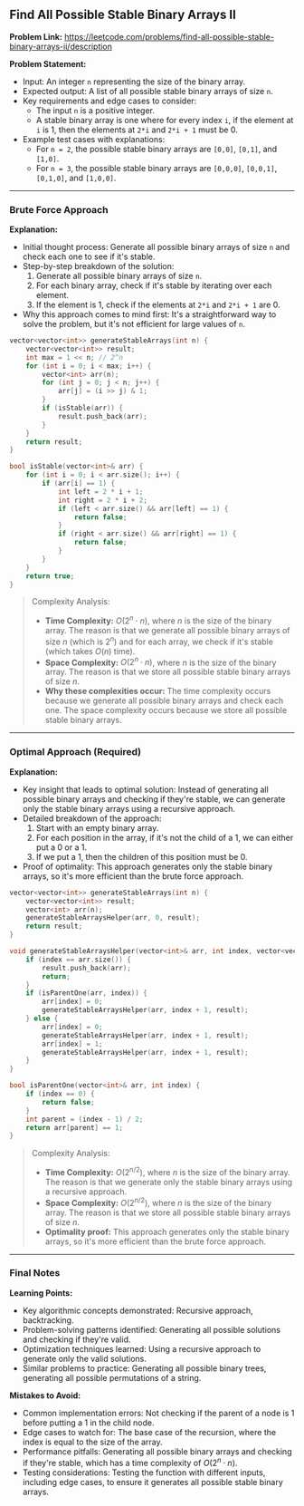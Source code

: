 ## Find All Possible Stable Binary Arrays II

**Problem Link:** https://leetcode.com/problems/find-all-possible-stable-binary-arrays-ii/description

**Problem Statement:**
- Input: An integer `n` representing the size of the binary array.
- Expected output: A list of all possible stable binary arrays of size `n`.
- Key requirements and edge cases to consider:
  - The input `n` is a positive integer.
  - A stable binary array is one where for every index `i`, if the element at `i` is 1, then the elements at `2*i` and `2*i + 1` must be 0.
- Example test cases with explanations:
  - For `n = 2`, the possible stable binary arrays are `[0,0]`, `[0,1]`, and `[1,0]`.
  - For `n = 3`, the possible stable binary arrays are `[0,0,0]`, `[0,0,1]`, `[0,1,0]`, and `[1,0,0]`.

---

### Brute Force Approach

**Explanation:**
- Initial thought process: Generate all possible binary arrays of size `n` and check each one to see if it's stable.
- Step-by-step breakdown of the solution:
  1. Generate all possible binary arrays of size `n`.
  2. For each binary array, check if it's stable by iterating over each element.
  3. If the element is 1, check if the elements at `2*i` and `2*i + 1` are 0.
- Why this approach comes to mind first: It's a straightforward way to solve the problem, but it's not efficient for large values of `n`.

```cpp
vector<vector<int>> generateStableArrays(int n) {
    vector<vector<int>> result;
    int max = 1 << n; // 2^n
    for (int i = 0; i < max; i++) {
        vector<int> arr(n);
        for (int j = 0; j < n; j++) {
            arr[j] = (i >> j) & 1;
        }
        if (isStable(arr)) {
            result.push_back(arr);
        }
    }
    return result;
}

bool isStable(vector<int>& arr) {
    for (int i = 0; i < arr.size(); i++) {
        if (arr[i] == 1) {
            int left = 2 * i + 1;
            int right = 2 * i + 2;
            if (left < arr.size() && arr[left] == 1) {
                return false;
            }
            if (right < arr.size() && arr[right] == 1) {
                return false;
            }
        }
    }
    return true;
}
```

> Complexity Analysis:
> - **Time Complexity:** $O(2^n \cdot n)$, where $n$ is the size of the binary array. The reason is that we generate all possible binary arrays of size $n$ (which is $2^n$) and for each array, we check if it's stable (which takes $O(n)$ time).
> - **Space Complexity:** $O(2^n \cdot n)$, where $n$ is the size of the binary array. The reason is that we store all possible stable binary arrays of size $n$.
> - **Why these complexities occur:** The time complexity occurs because we generate all possible binary arrays and check each one. The space complexity occurs because we store all possible stable binary arrays.

---

### Optimal Approach (Required)

**Explanation:**
- Key insight that leads to optimal solution: Instead of generating all possible binary arrays and checking if they're stable, we can generate only the stable binary arrays using a recursive approach.
- Detailed breakdown of the approach:
  1. Start with an empty binary array.
  2. For each position in the array, if it's not the child of a 1, we can either put a 0 or a 1.
  3. If we put a 1, then the children of this position must be 0.
- Proof of optimality: This approach generates only the stable binary arrays, so it's more efficient than the brute force approach.

```cpp
vector<vector<int>> generateStableArrays(int n) {
    vector<vector<int>> result;
    vector<int> arr(n);
    generateStableArraysHelper(arr, 0, result);
    return result;
}

void generateStableArraysHelper(vector<int>& arr, int index, vector<vector<int>>& result) {
    if (index == arr.size()) {
        result.push_back(arr);
        return;
    }
    if (isParentOne(arr, index)) {
        arr[index] = 0;
        generateStableArraysHelper(arr, index + 1, result);
    } else {
        arr[index] = 0;
        generateStableArraysHelper(arr, index + 1, result);
        arr[index] = 1;
        generateStableArraysHelper(arr, index + 1, result);
    }
}

bool isParentOne(vector<int>& arr, int index) {
    if (index == 0) {
        return false;
    }
    int parent = (index - 1) / 2;
    return arr[parent] == 1;
}
```

> Complexity Analysis:
> - **Time Complexity:** $O(2^{n/2})$, where $n$ is the size of the binary array. The reason is that we generate only the stable binary arrays using a recursive approach.
> - **Space Complexity:** $O(2^{n/2})$, where $n$ is the size of the binary array. The reason is that we store all possible stable binary arrays of size $n$.
> - **Optimality proof:** This approach generates only the stable binary arrays, so it's more efficient than the brute force approach.

---

### Final Notes

**Learning Points:**
- Key algorithmic concepts demonstrated: Recursive approach, backtracking.
- Problem-solving patterns identified: Generating all possible solutions and checking if they're valid.
- Optimization techniques learned: Using a recursive approach to generate only the valid solutions.
- Similar problems to practice: Generating all possible binary trees, generating all possible permutations of a string.

**Mistakes to Avoid:**
- Common implementation errors: Not checking if the parent of a node is 1 before putting a 1 in the child node.
- Edge cases to watch for: The base case of the recursion, where the index is equal to the size of the array.
- Performance pitfalls: Generating all possible binary arrays and checking if they're stable, which has a time complexity of $O(2^n \cdot n)$.
- Testing considerations: Testing the function with different inputs, including edge cases, to ensure it generates all possible stable binary arrays.